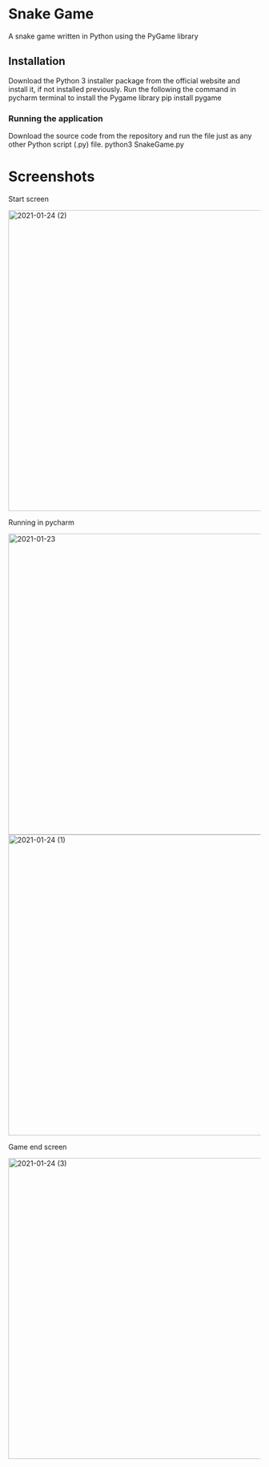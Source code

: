 # Snake Game
A snake game written in Python using the PyGame library

## Installation 
Download the Python 3 installer package from the official website and install it, if not installed previously.
Run the following the command in pycharm terminal to install the Pygame library
pip install pygame

### Running the application
Download the source code from the repository and run the file just as any other Python script (.py) file.
python3 SnakeGame.py

# Screenshots
Start screen

<img width="601" alt="2021-01-24 (2)" src="https://user-images.githubusercontent.com/77839544/105633046-5e8a2700-5e7c-11eb-9ba7-8e8c37b11e41.png">

Running in pycharm

<img width="601" alt="2021-01-23" src="https://user-images.githubusercontent.com/77839544/105632772-04d52d00-5e7b-11eb-894a-ecc34c6df58f.png">

<img width="601" alt="2021-01-24 (1)" src="https://user-images.githubusercontent.com/77839544/105632928-d0ae3c00-5e7b-11eb-85aa-7efaf68292db.png">

Game end screen

<img width="601" alt="2021-01-24 (3)" src="https://user-images.githubusercontent.com/77839544/105633287-bb3a1180-5e7d-11eb-956a-a271be9fb9ca.png">





